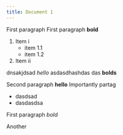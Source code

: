 ```yaml
---
title: Document 1
---
```


<amendable-section id="PRE" title="Títol preliminar">
<amendable-section id="CAP1" title="Capitol preliminar" level="3">
<amendable article="1" title="Denominació">

First paragraph
First paragraph **bold**

1. Item i
    - item 1.1
    - item 1.2
2. Item ii

</amendable>
</amendable-section>
<amendable-section id="CAP2" title="Capitol 2" level="3">
<amendable article="2" title="Principis">

dnsakjdsad *hello* asdasdhashdas das **bolds**

Second paragraph **hello**
Importantly partag

- dasdsad
- dasdasdsa

</amendable>
</amendable-section>
</amendable-section>

<amendable-section id="PRE2" title="Títol 2">
<amendable article="3">

First paragraph *bold*

Another

</amendable>
</amendable-section>